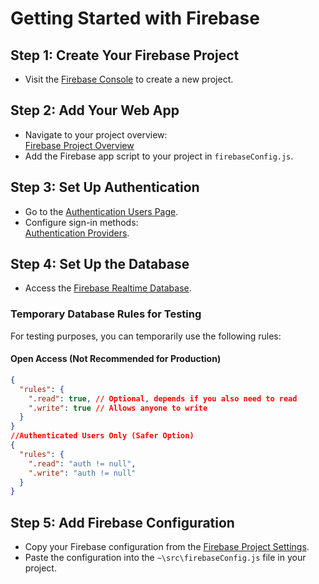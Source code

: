 # Getting Started with Firebase

## Step 1: Create Your Firebase Project

- Visit the [Firebase Console](https://console.firebase.google.com/) to create a new project.

## Step 2: Add Your Web App

- Navigate to your project overview:  
  [Firebase Project Overview](https://console.firebase.google.com/u/0/project/fir-react-6738c/overview)
- Add the Firebase app script to your project in `firebaseConfig.js`.

## Step 3: Set Up Authentication

- Go to the [Authentication Users Page](https://console.firebase.google.com/u/0/project/fir-react-6738c/authentication/users).
- Configure sign-in methods:  
  [Authentication Providers](https://console.firebase.google.com/u/0/project/fir-react-6738c/authentication/providers).

## Step 4: Set Up the Database

- Access the [Firebase Realtime Database](https://console.firebase.google.com/u/0/project/fir-react-6738c/database/fir-react-6738c-default-rtdb/data).

### Temporary Database Rules for Testing

For testing purposes, you can temporarily use the following rules:

#### Open Access (Not Recommended for Production)

```json
{
  "rules": {
    ".read": true, // Optional, depends if you also need to read
    ".write": true // Allows anyone to write
  }
}
//Authenticated Users Only (Safer Option)
{
  "rules": {
    ".read": "auth != null",
    ".write": "auth != null"
  }
}
```

## Step 5: Add Firebase Configuration

- Copy your Firebase configuration from the [Firebase Project Settings](https://console.firebase.google.com/u/0/project/fir-react-6738c/settings/general/web:MDhhYzhiZWEtNDFmYS00OTI2LThkYjUtMTZlYjQ4NWNkNjFi).
- Paste the configuration into the `~\src\firebaseConfig.js` file in your project.
